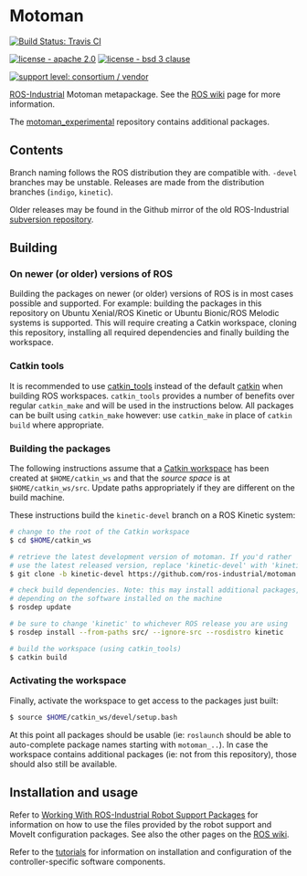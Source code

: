 # Motoman

[![Build Status: Travis CI](https://travis-ci.com/ros-industrial/motoman.svg?branch=kinetic-devel)](https://travis-ci.com/ros-industrial/motoman)

[![license - apache 2.0](https://img.shields.io/:license-Apache%202.0-yellowgreen.svg)](https://opensource.org/licenses/Apache-2.0)
[![license - bsd 3 clause](https://img.shields.io/:license-BSD%203--Clause-blue.svg)](https://opensource.org/licenses/BSD-3-Clause)

[![support level: consortium / vendor](https://img.shields.io/badge/support%20level-consortium%20/%20vendor-brightgreen.png)](http://rosindustrial.org/news/2016/10/7/better-supporting-a-growing-ros-industrial-software-platform)


[ROS-Industrial][] Motoman metapackage. See the [ROS wiki][] page for more information.

The [motoman_experimental][] repository contains additional packages.


## Contents

Branch naming follows the ROS distribution they are compatible with. `-devel` branches may be unstable. Releases are made from the distribution branches (`indigo`, `kinetic`).

Older releases may be found in the Github mirror of the old ROS-Industrial [subversion repository][].


## Building

### On newer (or older) versions of ROS

Building the packages on newer (or older) versions of ROS is in most cases possible and supported. For example: building the packages in this repository on Ubuntu Xenial/ROS Kinetic or Ubuntu Bionic/ROS Melodic systems is supported. This will require creating a Catkin workspace, cloning this repository, installing all required dependencies and finally building the workspace.

### Catkin tools

It is recommended to use [catkin_tools][] instead of the default [catkin][] when building ROS workspaces. `catkin_tools` provides a number of benefits over regular `catkin_make` and will be used in the instructions below. All packages can be built using `catkin_make` however: use `catkin_make` in place of `catkin build` where appropriate.

### Building the packages

The following instructions assume that a [Catkin workspace][] has been created at `$HOME/catkin_ws` and that the *source space* is at `$HOME/catkin_ws/src`. Update paths appropriately if they are different on the build machine.

These instructions build the `kinetic-devel` branch on a ROS Kinetic system:

```bash
# change to the root of the Catkin workspace
$ cd $HOME/catkin_ws

# retrieve the latest development version of motoman. If you'd rather
# use the latest released version, replace 'kinetic-devel' with 'kinetic'
$ git clone -b kinetic-devel https://github.com/ros-industrial/motoman.git src/motoman

# check build dependencies. Note: this may install additional packages,
# depending on the software installed on the machine
$ rosdep update

# be sure to change 'kinetic' to whichever ROS release you are using
$ rosdep install --from-paths src/ --ignore-src --rosdistro kinetic

# build the workspace (using catkin_tools)
$ catkin build
```

### Activating the workspace

Finally, activate the workspace to get access to the packages just built:

```bash
$ source $HOME/catkin_ws/devel/setup.bash
```

At this point all packages should be usable (ie: `roslaunch` should be able to auto-complete package names starting with `motoman_..`). In case the workspace contains additional packages (ie: not from this repository), those should also still be available.


## Installation and usage

Refer to [Working With ROS-Industrial Robot Support Packages][] for information on how to use the files provided by the robot support and MoveIt configuration packages. See also the other pages on the [ROS wiki][].

Refer to the [tutorials][] for information on installation and configuration of the controller-specific software components.



[ROS-Industrial]: http://wiki.ros.org/Industrial
[ROS wiki]: http://wiki.ros.org/motoman
[motoman_experimental]: https://github.com/ros-industrial/motoman_experimental
[subversion repository]: https://github.com/ros-industrial/swri-ros-pkg
[Catkin workspace]: http://wiki.ros.org/catkin/Tutorials/create_a_workspace
[catkin]: http://wiki.ros.org/catkin
[catkin_tools]: https://catkin-tools.readthedocs.io/en/latest
[Working With ROS-Industrial Robot Support Packages]: http://wiki.ros.org/Industrial/Tutorials/WorkingWithRosIndustrialRobotSupportPackages
[tutorials]: http://wiki.ros.org/motoman_driver/Tutorials
